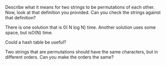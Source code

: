 Describe what it means for two strings to be permutations of each other. Now, look at
that definition you provided. Can you check the strings against that definition?

There is one solution that is 0( N log N) time. Another solution uses some space, but
isO(N) time.

Could a hash table be useful?

Two strings that are permutations should have the same characters, but in different
orders. Can you make the orders the same?
